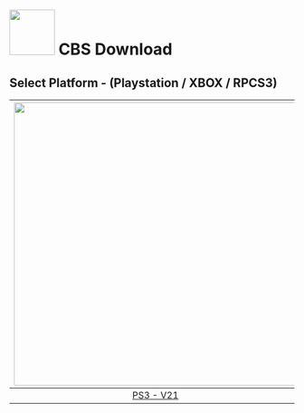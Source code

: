 # <img width="80" src="https://github.com/dylanhale/ScorebugMods/blob/main/assets/images/CBS.png"> CBS Download

## Select Platform - (Playstation / XBOX / RPCS3)

| <img width="500" src="https://github.com/dylanhale/ScorebugMods/blob/main/assets/images/Playstation.png"> | <img width="500" src="https://github.com/dylanhale/ScorebugMods/blob/main/assets/images/Xbox.png"> | <img width="500" src="https://github.com/dylanhale/ScorebugMods/blob/main/assets/images/RPCS3.png"> |
| :---:|:---:|:---:|
| [PS3 - V21]() | [XBOX - V20.1](https://www.mediafire.com/folder/ukb1zol1iqhft/cbsxb)| [RPCS3 - V21](https://github.com/dylanhale/ScorebugMods/blob/main/Scorebugs/CBS/RPCS3/index.md) |

